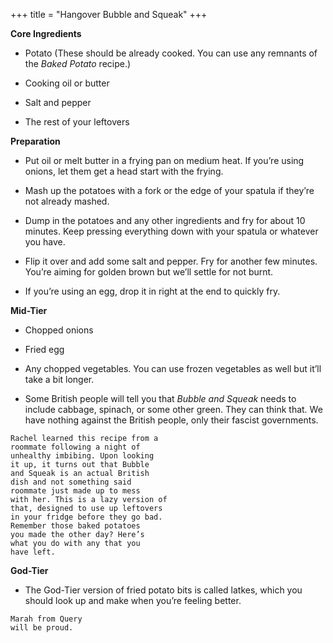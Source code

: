 +++
title = "Hangover Bubble and Squeak"
+++

**Core Ingredients**
- Potato (These should be already cooked.
You can use any remnants of the _Baked
Potato_ recipe.)

- Cooking oil or butter

- Salt and pepper

- The rest of your leftovers

**Preparation**
- Put oil or melt butter in a frying pan on
medium heat. If you’re using onions, let them get a head start with the
frying.

- Mash up the potatoes with a fork or the edge of your spatula if they’re
not already mashed.

- Dump in the potatoes and any other ingredients and fry for about 10
minutes. Keep pressing everything down with your spatula or whatever
you have.

- Flip it over and add some salt and pepper. Fry for another few minutes.
You’re aiming for golden brown but we’ll settle for not burnt.

- If you’re using an egg, drop it in right at the end to quickly fry.

**Mid-Tier**
- Chopped onions

- Fried egg

- Any chopped vegetables. You can use frozen vegetables as well but it’ll
take a bit longer.

- Some British people will tell you that _Bubble and Squeak_ needs to include cabbage, spinach, or some other green. They can think that. We have
nothing against the British people, only their fascist governments.

```
Rachel learned this recipe from a
roommate following a night of
unhealthy imbibing. Upon looking
it up, it turns out that Bubble
and Squeak is an actual British
dish and not something said
roommate just made up to mess
with her. This is a lazy version of
that, designed to use up leftovers
in your fridge before they go bad.
Remember those baked potatoes
you made the other day? Here’s
what you do with any that you
have left.
```

**God-Tier**
- The God-Tier version of fried potato bits is called latkes, which you should
look up and make when you’re feeling better.

```
Marah from Query
will be proud.
```